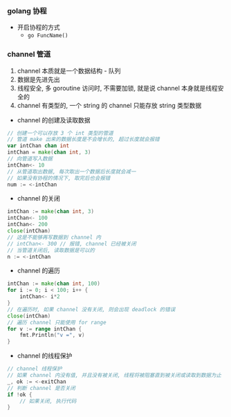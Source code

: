 ### golang 协程

+ 开启协程的方式
    + `go FuncName()`

### channel 管道

1. channel 本质就是一个数据结构 - 队列
2. 数据是先进先出
3. 线程安全, 多 goroutine 访问时, 不需要加锁, 就是说 channel 本身就是线程安全的
4. channel 有类型的, 一个 string 的 channel 只能存放 string 类型数据

+ channel 的创建及读取数据
```go
// 创建一个可以存放 3 个 int 类型的管道
// 管道 make 出来的数据长度是不会增长的, 超过长度就会报错
var intChan chan int
intChan = make(chan int, 3)
// 向管道写入数据
intChan<- 10
// 从管道取出数据, 每次取出一个数据后长度就会减一
// 如果没有协程的情况下, 取完后也会报错
num := <-intChan
```

+ channel 的关闭
```go
intChan := make(chan int, 3)
intChan<- 100
intChan<- 200
close(intChan)
// 这是不能够再写数据到 channel 内
// intChan<- 300 // 报错, channel 已经被关闭
// 当管道关闭后, 读取数据是可以的
n := <-intChan
```

+ channel 的遍历
```go
intChan := make(chan int, 100)
for i := 0; i < 100; i++ {
    intChan<- i*2
}
// 在遍历时, 如果 channel 没有关闭, 则会出现 deadlock 的错误
close(intChan)
// 遍历 channel 只能使用 for range
for v := range intChan {
    fmt.Println("v =", v)
}
```

+ channel 的线程保护
```go
// channel 线程保护
// 如果 channel 内没有值, 并且没有被关闭, 线程将被阻塞直到被关闭或读取到数据为止
_, ok := <-exitChan
// 判断 channel 是否关闭
if !ok {
    // 如果关闭, 执行代码
}
```
